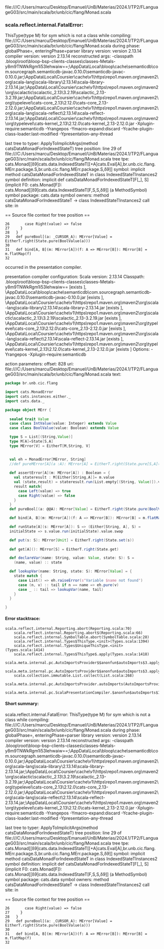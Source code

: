 file:///C:/Users/marcu/Desktop/Emanuel/UnB/Materias/2024.1/TP2/FLanguageG03/src/main/scala/br/unb/cic/flang/Monad.scala
### scala.reflect.internal.FatalError: 
  ThisType(type M) for sym which is not a class
     while compiling: file:///C:/Users/marcu/Desktop/Emanuel/UnB/Materias/2024.1/TP2/FLanguageG03/src/main/scala/br/unb/cic/flang/Monad.scala
        during phase: globalPhase=<no phase>, enteringPhase=parser
     library version: version 2.13.14
    compiler version: version 2.13.14
  reconstructed args: -classpath <WORKSPACE>\.bloop\root\bloop-bsp-clients-classes\classes-Metals-y8m9TNWkRgm1i53lehwaiw==;<HOME>\AppData\Local\bloop\cache\semanticdb\com.sourcegraph.semanticdb-javac.0.10.0\semanticdb-javac-0.10.0.jar;<HOME>\AppData\Local\Coursier\cache\v1\https\repo1.maven.org\maven2\org\scala-lang\scala-library\2.13.14\scala-library-2.13.14.jar;<HOME>\AppData\Local\Coursier\cache\v1\https\repo1.maven.org\maven2\org\scalactic\scalactic_2.13\3.2.19\scalactic_2.13-3.2.19.jar;<HOME>\AppData\Local\Coursier\cache\v1\https\repo1.maven.org\maven2\org\typelevel\cats-core_2.13\2.12.0\cats-core_2.13-2.12.0.jar;<HOME>\AppData\Local\Coursier\cache\v1\https\repo1.maven.org\maven2\org\scala-lang\scala-reflect\2.13.14\scala-reflect-2.13.14.jar;<HOME>\AppData\Local\Coursier\cache\v1\https\repo1.maven.org\maven2\org\typelevel\cats-kernel_2.13\2.12.0\cats-kernel_2.13-2.12.0.jar -Xplugin-require:semanticdb -Yrangepos -Ymacro-expand:discard -Ycache-plugin-class-loader:last-modified -Ypresentation-any-thread

  last tree to typer: ApplyToImplicitArgs(method catsDataMonadForIndexedStateT)
       tree position: line 29 of file:///C:/Users/marcu/Desktop/Emanuel/UnB/Materias/2024.1/TP2/FLanguageG03/src/main/scala/br/unb/cic/flang/Monad.scala
            tree tpe: cats.Monad[[δ$9$]cats.data.IndexedStateT[[+A]cats.Eval[A],br.unb.cic.flang.MErr.package.S,br.unb.cic.flang.MErr.package.S,δ$9$]]
              symbol: implicit method catsDataMonadForIndexedStateT in class IndexedStateTInstances2
   symbol definition: implicit def catsDataMonadForIndexedStateT[F[_], S](implicit F0: cats.Monad[F]): cats.Monad[[δ$9$]cats.data.IndexedStateT[F,S,S,δ$9$]] (a MethodSymbol)
      symbol package: cats.data
       symbol owners: method catsDataMonadForIndexedStateT -> class IndexedStateTInstances2
           call site: <none> in <none>

== Source file context for tree position ==

    26       case Right(value) => false
    27     }
    28   }
    29   def pureBool[(a: _CURSOR_A): MError[Value] = EitherT.right(State.pure(BoolValue(a)))
    30 
    31   def bind[A, B](m: MError[A])(f: A => MError[B]): MError[B] = m.flatMap(f)
    32 

occurred in the presentation compiler.

presentation compiler configuration:
Scala version: 2.13.14
Classpath:
<WORKSPACE>\.bloop\root\bloop-bsp-clients-classes\classes-Metals-y8m9TNWkRgm1i53lehwaiw== [exists ], <HOME>\AppData\Local\bloop\cache\semanticdb\com.sourcegraph.semanticdb-javac.0.10.0\semanticdb-javac-0.10.0.jar [exists ], <HOME>\AppData\Local\Coursier\cache\v1\https\repo1.maven.org\maven2\org\scala-lang\scala-library\2.13.14\scala-library-2.13.14.jar [exists ], <HOME>\AppData\Local\Coursier\cache\v1\https\repo1.maven.org\maven2\org\scalactic\scalactic_2.13\3.2.19\scalactic_2.13-3.2.19.jar [exists ], <HOME>\AppData\Local\Coursier\cache\v1\https\repo1.maven.org\maven2\org\typelevel\cats-core_2.13\2.12.0\cats-core_2.13-2.12.0.jar [exists ], <HOME>\AppData\Local\Coursier\cache\v1\https\repo1.maven.org\maven2\org\scala-lang\scala-reflect\2.13.14\scala-reflect-2.13.14.jar [exists ], <HOME>\AppData\Local\Coursier\cache\v1\https\repo1.maven.org\maven2\org\typelevel\cats-kernel_2.13\2.12.0\cats-kernel_2.13-2.12.0.jar [exists ]
Options:
-Yrangepos -Xplugin-require:semanticdb


action parameters:
offset: 828
uri: file:///C:/Users/marcu/Desktop/Emanuel/UnB/Materias/2024.1/TP2/FLanguageG03/src/main/scala/br/unb/cic/flang/Monad.scala
text:
```scala
package br.unb.cic.flang

import cats.MonadError
import cats.instances.either._
import cats.data._

package object MErr {
  
  sealed trait Value
  case class IntValue(value: Integer) extends Value
  case class BoolValue(value: Boolean) extends Value

  type S = List[(String,Value)]
  type M[A]=State[S,A]
  type MError[V] = EitherT[M,String, V]
  

  val eh = MonadError[MError, String]
  //def pureMError[A](a :A): MError[A] = EitherT.right(State.pure[S,A](a))
  
  def assertError[A](m: MError[A]) : Boolean = {
    val stateresult : M[Either[String,A]]= m.value
    val (state,result) = stateresult.run(List.empty[(String, Value)]).value //tentar implementar com runA,igual a runEval
    result match{
      case Left(value) => true
      case Right(value) => false
    }
  }
  def pureBool[(a: @@A): MError[Value] = EitherT.right(State.pure(BoolValue(a)))

  def bind[A, B](m: MError[A])(f: A => MError[B]): MError[B] = m.flatMap(f)

  def runState[A](s: MError[A]): S => (Either[String, A], S) = 
  initialState => s.value.run(initialState).value.swap

  def put(s: S): MError[Unit] = EitherT.right(State.set(s))
  
  def get[A](): MError[S] = EitherT.right(State.get)

  def declareVar(name: String, value: Value, state: S): S =
    (name, value) :: state

  def lookupVar(name: String, state: S): MError[Value] = {
    state match {
      case List() => eh.raiseError(s"Variable $name not found")
      case (n, v) :: tail if n == name => eh.pure(v)
      case _ :: tail => lookupVar(name, tail)
    }
  }

}
```



#### Error stacktrace:

```
scala.reflect.internal.Reporting.abort(Reporting.scala:70)
	scala.reflect.internal.Reporting.abort$(Reporting.scala:66)
	scala.reflect.internal.SymbolTable.abort(SymbolTable.scala:28)
	scala.reflect.internal.Types$ThisType.<init>(Types.scala:1394)
	scala.reflect.internal.Types$UniqueThisType.<init>(Types.scala:1414)
	scala.reflect.internal.Types$ThisType$.apply(Types.scala:1418)
	scala.meta.internal.pc.AutoImportsProvider$$anonfun$autoImports$3.applyOrElse(AutoImportsProvider.scala:74)
	scala.meta.internal.pc.AutoImportsProvider$$anonfun$autoImports$3.applyOrElse(AutoImportsProvider.scala:60)
	scala.collection.immutable.List.collect(List.scala:268)
	scala.meta.internal.pc.AutoImportsProvider.autoImports(AutoImportsProvider.scala:60)
	scala.meta.internal.pc.ScalaPresentationCompiler.$anonfun$autoImports$1(ScalaPresentationCompiler.scala:306)
```
#### Short summary: 

scala.reflect.internal.FatalError: 
  ThisType(type M) for sym which is not a class
     while compiling: file:///C:/Users/marcu/Desktop/Emanuel/UnB/Materias/2024.1/TP2/FLanguageG03/src/main/scala/br/unb/cic/flang/Monad.scala
        during phase: globalPhase=<no phase>, enteringPhase=parser
     library version: version 2.13.14
    compiler version: version 2.13.14
  reconstructed args: -classpath <WORKSPACE>\.bloop\root\bloop-bsp-clients-classes\classes-Metals-y8m9TNWkRgm1i53lehwaiw==;<HOME>\AppData\Local\bloop\cache\semanticdb\com.sourcegraph.semanticdb-javac.0.10.0\semanticdb-javac-0.10.0.jar;<HOME>\AppData\Local\Coursier\cache\v1\https\repo1.maven.org\maven2\org\scala-lang\scala-library\2.13.14\scala-library-2.13.14.jar;<HOME>\AppData\Local\Coursier\cache\v1\https\repo1.maven.org\maven2\org\scalactic\scalactic_2.13\3.2.19\scalactic_2.13-3.2.19.jar;<HOME>\AppData\Local\Coursier\cache\v1\https\repo1.maven.org\maven2\org\typelevel\cats-core_2.13\2.12.0\cats-core_2.13-2.12.0.jar;<HOME>\AppData\Local\Coursier\cache\v1\https\repo1.maven.org\maven2\org\scala-lang\scala-reflect\2.13.14\scala-reflect-2.13.14.jar;<HOME>\AppData\Local\Coursier\cache\v1\https\repo1.maven.org\maven2\org\typelevel\cats-kernel_2.13\2.12.0\cats-kernel_2.13-2.12.0.jar -Xplugin-require:semanticdb -Yrangepos -Ymacro-expand:discard -Ycache-plugin-class-loader:last-modified -Ypresentation-any-thread

  last tree to typer: ApplyToImplicitArgs(method catsDataMonadForIndexedStateT)
       tree position: line 29 of file:///C:/Users/marcu/Desktop/Emanuel/UnB/Materias/2024.1/TP2/FLanguageG03/src/main/scala/br/unb/cic/flang/Monad.scala
            tree tpe: cats.Monad[[δ$9$]cats.data.IndexedStateT[[+A]cats.Eval[A],br.unb.cic.flang.MErr.package.S,br.unb.cic.flang.MErr.package.S,δ$9$]]
              symbol: implicit method catsDataMonadForIndexedStateT in class IndexedStateTInstances2
   symbol definition: implicit def catsDataMonadForIndexedStateT[F[_], S](implicit F0: cats.Monad[F]): cats.Monad[[δ$9$]cats.data.IndexedStateT[F,S,S,δ$9$]] (a MethodSymbol)
      symbol package: cats.data
       symbol owners: method catsDataMonadForIndexedStateT -> class IndexedStateTInstances2
           call site: <none> in <none>

== Source file context for tree position ==

    26       case Right(value) => false
    27     }
    28   }
    29   def pureBool[(a: _CURSOR_A): MError[Value] = EitherT.right(State.pure(BoolValue(a)))
    30 
    31   def bind[A, B](m: MError[A])(f: A => MError[B]): MError[B] = m.flatMap(f)
    32 